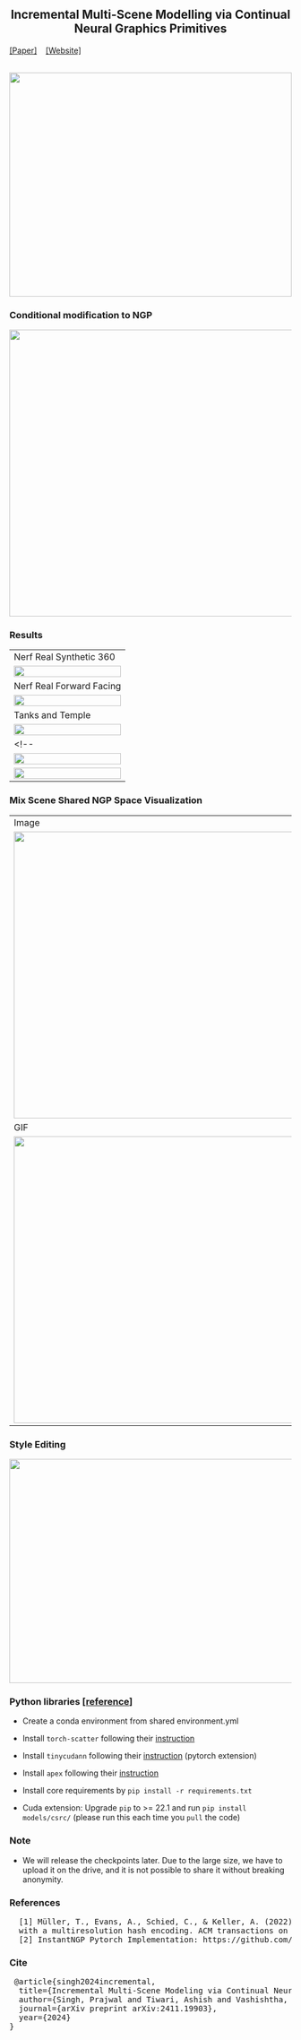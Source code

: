 <h2 style="text-align:center;"> Incremental Multi-Scene Modelling via Continual Neural Graphics Primitives </h2> 
<p> <a href="https://arxiv.org/pdf/2411.19903">[Paper]</a> &nbsp;&nbsp; <a href="https://prajwalsingh.github.io/C-NGP/">[Website]</a></p>

<br/>

<image src="results/c3ngp_teaser.png" width="100%" height="400px"/>

### Conditional modification to NGP

<image src="results/cclngp_architecture.png" width="512px">

### Results

||
|-----|
|Nerf Real Synthetic 360|
|<image src="results/nerf_synth.png" width="100%"/>|
|Nerf Real Forward Facing|
|<image src="results/nerf_real.png" width="100%"/>|
|Tanks and Temple|
|<image src="results/qual_tanksandtemple.png" width="100%"/>|
<!-- |Qualitative Comparision|
|<image src="results/qual_comparision.png" width="100%"/>|
|<image src="results/extra_comparision.png" width="100%"/>| -->

### Mix Scene Shared NGP Space Visualization
||
|-----|
|Image|
|<image src="results/mixscene.png" width="512px" height="512px"/>|
|GIF|
|<image src="./results/mixscene.gif" width="512px" height="512px"/>|

### Style Editing

<image src="results/multistylengp.png" width="668px" height="400px">

### Python libraries [[reference](https://github.com/kwea123/ngp_pl/tree/master#software)]
  * Create a conda environment from shared environment.yml
  * Install `torch-scatter` following their [instruction](https://github.com/rusty1s/pytorch_scatter#installation)
  * Install `tinycudann` following their [instruction](https://github.com/NVlabs/tiny-cuda-nn#pytorch-extension) (pytorch extension)
  * Install `apex` following their [instruction](https://github.com/NVIDIA/apex#linux)
  * Install core requirements by `pip install -r requirements.txt`

* Cuda extension: Upgrade `pip` to >= 22.1 and run `pip install models/csrc/` (please run this each time you `pull` the code)

### Note

* We will release the checkpoints later. Due to the large size, we have to upload it on the drive, and it is not possible to share it without breaking anonymity.

### References
<pre>
  [1] Müller, T., Evans, A., Schied, C., & Keller, A. (2022). Instant neural graphics primitives 
  with a multiresolution hash encoding. ACM transactions on graphics (TOG), 41(4), 1-15.
  [2] InstantNGP Pytorch Implementation: https://github.com/kwea123/ngp_pl]
</pre>

### Cite
<pre>
 @article{singh2024incremental,
  title={Incremental Multi-Scene Modeling via Continual Neural Graphics Primitives},
  author={Singh, Prajwal and Tiwari, Ashish and Vashishtha, Gautam and Raman, Shanmuganathan},
  journal={arXiv preprint arXiv:2411.19903},
  year={2024}
}
</pre>
